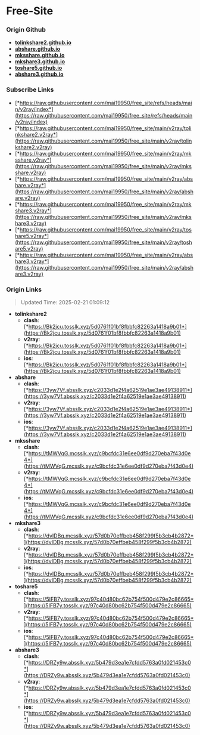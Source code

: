 # Free-Site

### Origin Github

- [**tolinkshare2.github.io**](https://github.com/tolinkshare2/tolinkshare2.github.io)
- [**abshare.github.io**](https://github.com/abshare/abshare.github.io)
- [**mksshare.github.io**](https://github.com/mksshare/mksshare.github.io)
- [**mkshare3.github.io**](https://github.com/mkshare3/mkshare3.github.io)
- [**toshare5.github.io**](https://github.com/toshare5/toshare5.github.io)
- [**abshare3.github.io**](https://github.com/abshare3/abshare3.github.io)

### Subscribe Links

- [*https://raw.githubusercontent.com/mai19950/free_site/refs/heads/main/v2ray/index*](https://raw.githubusercontent.com/mai19950/free_site/refs/heads/main/v2ray/index)
- [*https://raw.githubusercontent.com/mai19950/free_site/main/v2ray/tolinkshare2.v2ray*](https://raw.githubusercontent.com/mai19950/free_site/main/v2ray/tolinkshare2.v2ray)
- [*https://raw.githubusercontent.com/mai19950/free_site/main/v2ray/mksshare.v2ray*](https://raw.githubusercontent.com/mai19950/free_site/main/v2ray/mksshare.v2ray)
- [*https://raw.githubusercontent.com/mai19950/free_site/main/v2ray/abshare.v2ray*](https://raw.githubusercontent.com/mai19950/free_site/main/v2ray/abshare.v2ray)
- [*https://raw.githubusercontent.com/mai19950/free_site/main/v2ray/mkshare3.v2ray*](https://raw.githubusercontent.com/mai19950/free_site/main/v2ray/mkshare3.v2ray)
- [*https://raw.githubusercontent.com/mai19950/free_site/main/v2ray/toshare5.v2ray*](https://raw.githubusercontent.com/mai19950/free_site/main/v2ray/toshare5.v2ray)
- [*https://raw.githubusercontent.com/mai19950/free_site/main/v2ray/abshare3.v2ray*](https://raw.githubusercontent.com/mai19950/free_site/main/v2ray/abshare3.v2ray)

### Origin Links

> Updated Time: 2025-02-21 01:09:12

- **tolinkshare2**
  - **clash**: [*https://Bk2jcu.tosslk.xyz/5d0761f01bf8fbbfc82263a1418a9b01*](https://Bk2jcu.tosslk.xyz/5d0761f01bf8fbbfc82263a1418a9b01)
  - **v2ray**: [*https://Bk2jcu.tosslk.xyz/5d0761f01bf8fbbfc82263a1418a9b01*](https://Bk2jcu.tosslk.xyz/5d0761f01bf8fbbfc82263a1418a9b01)
  - **ios**: [*https://Bk2jcu.tosslk.xyz/5d0761f01bf8fbbfc82263a1418a9b01*](https://Bk2jcu.tosslk.xyz/5d0761f01bf8fbbfc82263a1418a9b01)
- **abshare**
  - **clash**: [*https://3yw7Vf.absslk.xyz/c2033d1e2f4a62519e1ae3ae49138911*](https://3yw7Vf.absslk.xyz/c2033d1e2f4a62519e1ae3ae49138911)
  - **v2ray**: [*https://3yw7Vf.absslk.xyz/c2033d1e2f4a62519e1ae3ae49138911*](https://3yw7Vf.absslk.xyz/c2033d1e2f4a62519e1ae3ae49138911)
  - **ios**: [*https://3yw7Vf.absslk.xyz/c2033d1e2f4a62519e1ae3ae49138911*](https://3yw7Vf.absslk.xyz/c2033d1e2f4a62519e1ae3ae49138911)
- **mksshare**
  - **clash**: [*https://tMWVqG.mcsslk.xyz/c9bcfdc31e6ee0df9d270eba7f43d0e4*](https://tMWVqG.mcsslk.xyz/c9bcfdc31e6ee0df9d270eba7f43d0e4)
  - **v2ray**: [*https://tMWVqG.mcsslk.xyz/c9bcfdc31e6ee0df9d270eba7f43d0e4*](https://tMWVqG.mcsslk.xyz/c9bcfdc31e6ee0df9d270eba7f43d0e4)
  - **ios**: [*https://tMWVqG.mcsslk.xyz/c9bcfdc31e6ee0df9d270eba7f43d0e4*](https://tMWVqG.mcsslk.xyz/c9bcfdc31e6ee0df9d270eba7f43d0e4)
- **mkshare3**
  - **clash**: [*https://dvIDBg.mcsslk.xyz/57d0b70effbeb458f299f5b3cb4b2872*](https://dvIDBg.mcsslk.xyz/57d0b70effbeb458f299f5b3cb4b2872)
  - **v2ray**: [*https://dvIDBg.mcsslk.xyz/57d0b70effbeb458f299f5b3cb4b2872*](https://dvIDBg.mcsslk.xyz/57d0b70effbeb458f299f5b3cb4b2872)
  - **ios**: [*https://dvIDBg.mcsslk.xyz/57d0b70effbeb458f299f5b3cb4b2872*](https://dvIDBg.mcsslk.xyz/57d0b70effbeb458f299f5b3cb4b2872)
- **toshare5**
  - **clash**: [*https://5IFB7y.tosslk.xyz/97c40d80bc62b754f500d479e2c86665*](https://5IFB7y.tosslk.xyz/97c40d80bc62b754f500d479e2c86665)
  - **v2ray**: [*https://5IFB7y.tosslk.xyz/97c40d80bc62b754f500d479e2c86665*](https://5IFB7y.tosslk.xyz/97c40d80bc62b754f500d479e2c86665)
  - **ios**: [*https://5IFB7y.tosslk.xyz/97c40d80bc62b754f500d479e2c86665*](https://5IFB7y.tosslk.xyz/97c40d80bc62b754f500d479e2c86665)
- **abshare3**
  - **clash**: [*https://DRZy9w.absslk.xyz/5b479d3ea1e7cfdd5763a0fd021453c0*](https://DRZy9w.absslk.xyz/5b479d3ea1e7cfdd5763a0fd021453c0)
  - **v2ray**: [*https://DRZy9w.absslk.xyz/5b479d3ea1e7cfdd5763a0fd021453c0*](https://DRZy9w.absslk.xyz/5b479d3ea1e7cfdd5763a0fd021453c0)
  - **ios**: [*https://DRZy9w.absslk.xyz/5b479d3ea1e7cfdd5763a0fd021453c0*](https://DRZy9w.absslk.xyz/5b479d3ea1e7cfdd5763a0fd021453c0)
